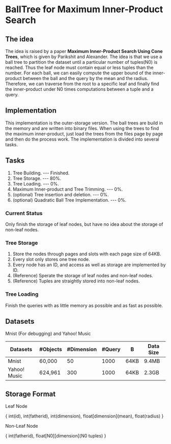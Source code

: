 # BallTree for Maximum Inner-Product Search
## The idea

The idea is raised by a paper **Maximum Inner-Product Search Using Cone Trees**, which is given by Parikshit and Alexander. The idea is that we use a ball tree to partition the dataset until a particular number of tuples(N0) is reached. Thus the leaf node must contain equal or less tuples than the number. For each ball, we can easily compute the upper bound of the inner-product between the ball and the query by the mean and the radius. Therefore, we can traverse from the root to a specific leaf and finally find the inner-product under N0 times computations between a tuple and a query.

## Implementation

This implementation is the outer-storage version. The ball trees are build in the memory and are written into binary files. When using the trees to find the maximum inner-product, just load the trees from the files page by page and then do the process work. The implementation is divided into several tasks.

## Tasks

1. Tree Building. --- Finished.
2. Tree Storage. --- 80%.
3. Tree Loading. --- 0%.
4. Maximum Inner-product and Tree Trimming. --- 0%.
5. (optional) Tree insertion and deletion. --- 0%.
6. (optional) Quadratic Ball Tree Implementation. --- 0%.

### Current Status

Only finish the storage of leaf nodes, but have no idea about the storage of non-leaf nodes.

### Tree Storage

1. Store the nodes through pages and slots with each page size of 64KB.
2. Every slot only stores one tree node.
3. Every node has an ID, and access as well as storage are implemented by ID.
4. (Reference) Sperate the storage of leaf nodes and non-leaf nodes.
5. (Reference) Tuples are straightly stored into non-leaf nodes.

### Tree Loading

Finish the queries with as little memory as possible and as fast as possible.

## Datasets

Mnist (For debugging) and Yahoo! Music

Datasets | \#Objects | \#Dimension | \#Query | B | Data Size
-------- | -------- | ---------- | ------ | - | ---------
Mnist | 60,000 | 50 | 1000 | 64KB | 9.4MB
Yahoo! Music | 624,961 | 300 | 1000 | 64KB | 2.3GB

## Storage Format

Leaf Node

{ int(id), int(fatherid), int(dimension), float\[dimension\](mean), float(radius) }

Non-Leaf Node

{ int(fatherid), float\[N0\]\[dimension\](N0 tuples) }